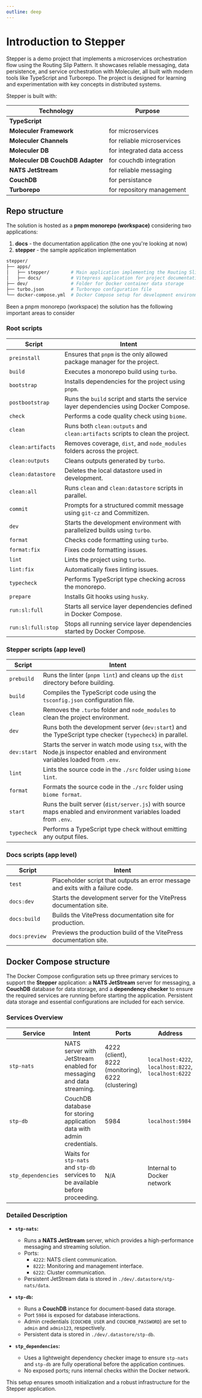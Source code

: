 ```yaml
---
outline: deep
---
```


# Introduction to Stepper

Stepper is a demo project that implements a microservices orchestration flow using the Routing Slip Pattern. It showcases reliable messaging, data persistence, and service orchestration with Moleculer, all built with modern tools like TypeScript and Turborepo. The project is designed for learning and experimentation with key concepts in distributed systems.


Stepper is built with:

| Technology                       | Purpose                    |
| -------------------------------- | -------------------------- |
| **TypeScript**                   |                            |
| **Moleculer Framework**          | for microservices          |
| **Moleculer Channels**           | for reliable microservices |
| **Moleculer DB**                 | for integrated data access |
| **Moleculer DB CouchDB Adapter** | for couchdb integration    |
| **NATS JetStream**               | for reliable messaging     |
| **CouchDB**                      | for persistance            |
| **Turborepo**                    | for repository management  |


## Repo structure

The solution is hosted as a **pnpm monorepo (workspace)** considering two applications:

1. **docs** - the documentation application (the one you're looking at now)
2. **stepper** - the sample application implementation

```bash
stepper/
├── apps/
│   ├── stepper/        # Main application implementing the Routing Slip logic
│   ├── docs/           # Vitepress application for project documentation
├── dev/                # Folder for Docker container data storage
├── turbo.json          # Turborepo configuration file
└── docker-compose.yml  # Docker Compose setup for development environment
```

Been a pnpm monorepo (workspace) the solution has the following important areas to consider

### Root scripts

| Script             | Intent                                                                                  |
| ------------------ | --------------------------------------------------------------------------------------- |
| `preinstall`       | Ensures that `pnpm` is the only allowed package manager for the project.                |
| `build`            | Executes a monorepo build using `turbo`.                                                |
| `bootstrap`        | Installs dependencies for the project using `pnpm`.                                     |
| `postbootstrap`    | Runs the `build` script and starts the service layer dependencies using Docker Compose. |
| `check`            | Performs a code quality check using `biome`.                                            |
| `clean`            | Runs both `clean:outputs` and `clean:artifacts` scripts to clean the project.           |
| `clean:artifacts`  | Removes coverage, `dist`, and `node_modules` folders across the project.                |
| `clean:outputs`    | Cleans outputs generated by `turbo`.                                                    |
| `clean:datastore`  | Deletes the local datastore used in development.                                        |
| `clean:all`        | Runs `clean` and `clean:datastore` scripts in parallel.                                 |
| `commit`           | Prompts for a structured commit message using `git-cz` and Commitizen.                  |
| `dev`              | Starts the development environment with parallelized builds using `turbo`.              |
| `format`           | Checks code formatting using `turbo`.                                                   |
| `format:fix`       | Fixes code formatting issues.                                                           |
| `lint`             | Lints the project using `turbo`.                                                        |
| `lint:fix`         | Automatically fixes linting issues.                                                     |
| `typecheck`        | Performs TypeScript type checking across the monorepo.                                  |
| `prepare`          | Installs Git hooks using `husky`.                                                       |
| `run:sl:full`      | Starts all service layer dependencies defined in Docker Compose.                        |
| `run:sl:full:stop` | Stops all running service layer dependencies started by Docker Compose.                 |

### Stepper scripts (app level)

| Script      | Intent                                                                                                                        |
| ----------- | ----------------------------------------------------------------------------------------------------------------------------- |
| `prebuild`  | Runs the linter (`pnpm lint`) and cleans up the `dist` directory before building.                                             |
| `build`     | Compiles the TypeScript code using the `tsconfig.json` configuration file.                                                    |
| `clean`     | Removes the `.turbo` folder and `node_modules` to clean the project environment.                                              |
| `dev`       | Runs both the development server (`dev:start`) and the TypeScript type checker (`typecheck`) in parallel.                     |
| `dev:start` | Starts the server in watch mode using `tsx`, with the Node.js inspector enabled and environment variables loaded from `.env`. |
| `lint`      | Lints the source code in the `./src` folder using `biome lint`.                                                               |
| `format`    | Formats the source code in the `./src` folder using `biome format`.                                                           |
| `start`     | Runs the built server (`dist/server.js`) with source maps enabled and environment variables loaded from `.env`.               |
| `typecheck` | Performs a TypeScript type check without emitting any output files.                                                           |

### Docs scripts (app level)

| Script         | Intent                                                                          |
| -------------- | ------------------------------------------------------------------------------- |
| `test`         | Placeholder script that outputs an error message and exits with a failure code. |
| `docs:dev`     | Starts the development server for the VitePress documentation site.             |
| `docs:build`   | Builds the VitePress documentation site for production.                         |
| `docs:preview` | Previews the production build of the VitePress documentation site.              |

## Docker Compose structure

The Docker Compose configuration sets up three primary services to support the **Stepper** application: a **NATS JetStream** server for messaging, a **CouchDB** database for data storage, and a **dependency checker** to ensure the required services are running before starting the application. Persistent data storage and essential configurations are included for each service.

### Services Overview

| Service            | Intent                                                       | Ports                      | Address                |
|---------------------|-------------------------------------------------------------|----------------------------|------------------------|
| `stp-nats`         | NATS server with JetStream enabled for messaging and data streaming. | 4222 (client), 8222 (monitoring), 6222 (clustering) | `localhost:4222`, `localhost:8222`, `localhost:6222` |
| `stp-db`           | CouchDB database for storing application data with admin credentials. | 5984                      | `localhost:5984`      |
| `stp_dependencies` | Waits for `stp-nats` and `stp-db` services to be available before proceeding. | N/A                       | Internal to Docker network |

### Detailed Description

- **`stp-nats`:**  
  - Runs a **NATS JetStream** server, which provides a high-performance messaging and streaming solution.
  - Ports:
    - `4222`: NATS client communication.
    - `8222`: Monitoring and management interface.
    - `6222`: Cluster communication.
  - Persistent JetStream data is stored in `./dev/.datastore/stp-nats/data`.

- **`stp-db`:**  
  - Runs a **CouchDB** instance for document-based data storage.
  - Port `5984` is exposed for database interactions.
  - Admin credentials (`COUCHDB_USER` and `COUCHDB_PASSWORD`) are set to `admin` and `admin123`, respectively.
  - Persistent data is stored in `./dev/.datastore/stp-db`.

- **`stp_dependencies`:**  
  - Uses a lightweight dependency checker image to ensure `stp-nats` and `stp-db` are fully operational before the application continues.
  - No exposed ports; runs internal checks within the Docker network.

This setup ensures smooth initialization and a robust infrastructure for the Stepper application.